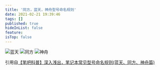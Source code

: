 ```yaml
---
title: '同方，蓝天，神舟型号命名规则'
date: 2021-02-21 19:39:46
tags: []
published: true
hideInList: false
feature: 
isTop: false
---
```


![蓝天](https://onedrive.huiaei.vercel.app/api?path=%2F%25F0%259F%2596%25BCImages%2F2021%2F02%2FSnipaste_2021-02-21_19-45-25.png&raw=true)
![同方](https://onedrive.huiaei.vercel.app/api?path=%2F%25F0%259F%2596%25BCImages%2F2021%2F02%2FSnipaste_2021-02-21_19-50-55.png&raw=true)
![神舟](https://onedrive.huiaei.vercel.app/api?path=%2F%25F0%259F%2596%25BCImages%2F2021%2F02%2FSnipaste_2021-02-21_19-54-20.png&raw=true)

引用自[【笔吧科普】深入浅出，笔记本常见型号命名规则(蓝天、同方、神舟篇)](https://www.bilibili.com/video/av671755249)